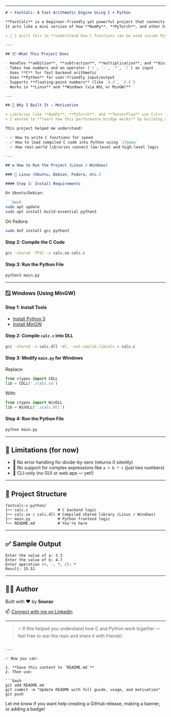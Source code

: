 
---

````markdown
# ⚡ FastCalc: A Fast Arithmetic Engine Using C + Python

**FastCalc** is a beginner-friendly yet powerful project that connects **Python with C** using the `ctypes` module.  
It acts like a mini version of how **NumPy**, **PyTorch**, and other high-performance libraries speed up Python code using C under the hood.

> 🧠 I built this to **understand how C functions can be used inside Python** for speed — just like real libraries do.

---

## 📦 What This Project Does

- Handles **addition**, **subtraction**, **multiplication**, and **division**
- Takes two numbers and an operator (`+`, `-`, `*`, `/`) as input
- Uses **C** for fast backend arithmetic
- Uses **Python** for user-friendly input/output
- Supports **floating-point numbers** (like `3.3`, `5.5`)
- Works in **Linux** and **Windows (via WSL or MinGW)**

---

## 🤔 Why I Built It — Motivation

> Libraries like **NumPy**, **PyTorch**, and **TensorFlow** use C/C++ for their performance-critical code.  
> I wanted to **learn how this performance bridge works** by building a basic version myself — where Python imports a `.so` (Linux) or `.dll` (Windows) and calls native C functions.

This project helped me understand:

- ✅ How to write C functions for speed  
- ✅ How to load compiled C code into Python using `ctypes`  
- ✅ How real-world libraries connect low-level and high-level logic  

---

## ⚙️ How to Run the Project (Linux / Windows)

### 🐧 Linux (Ubuntu, Debian, Fedora, etc.)

#### Step 1: Install Requirements

On Ubuntu/Debian:

```bash
sudo apt update
sudo apt install build-essential python3
````

On Fedora:

```bash
sudo dnf install gcc python3
```

#### Step 2: Compile the C Code

```bash
gcc -shared -fPIC -o calc.so calc.c
```

#### Step 3: Run the Python File

```bash
python3 main.py
```

---

### 🪟 Windows (Using MinGW)

#### Step 1: Install Tools

* [Install Python 3](https://www.python.org)
* [Install MinGW](https://www.mingw-w64.org/)

#### Step 2: Compile `calc.c` into DLL

```bash
gcc -shared -o calc.dll -Wl,--out-implib,libcalc.a calc.c
```

#### Step 3: Modify `main.py` for Windows

Replace:

```python
from ctypes import CDLL
lib = CDLL('./calc.so')
```

With:

```python
from ctypes import WinDLL
lib = WinDLL('./calc.dll')
```

#### Step 4: Run the Python File

```bash
python main.py
```

---

## 🧠 Limitations (for now)

* 🚫 No error handling for divide-by-zero (returns 0 silently)
* 🚫 No support for complex expressions like `a + b * c` (just two numbers)
* 🚫 CLI-only (no GUI or web app — yet!)

---

## 📁 Project Structure

```
fastcalc-c-python/
├── calc.c             # C backend logic
├── calc.so / calc.dll # Compiled shared library (Linux / Windows)
├── main.py            # Python frontend logic
└── README.md          # You're here
```

---

## ✅ Sample Output

```
Enter the value of a: 3.3
Enter the value of b: 4.7
Enter operation (+, -, *, /): *
Result: 15.51
```

---

## 👨‍💻 Author

Built with ❤️ by **Sourav**

📫 [Connect with me on LinkedIn](https://www.linkedin.com/in/sourav-873471302/)

---

> ⭐ If this helped you understand how C and Python work together — feel free to star the repo and share it with friends!

````

---

✅ Now you can:

1. **Save this content to `README.md`**
2. Then use:

```bash
git add README.md
git commit -m "Update README with full guide, usage, and motivation"
git push
````

Let me know if you want help creating a GitHub release, making a banner, or adding a badge!
